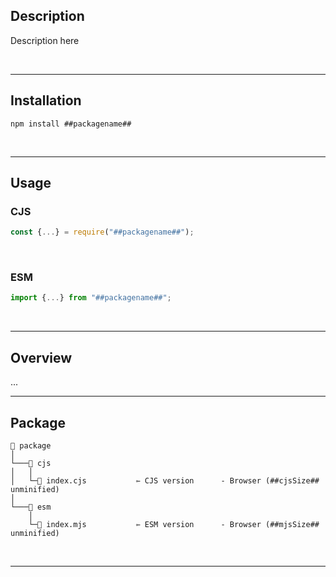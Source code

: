 
## Description

Description here

<br/>

---



## Installation

```shell
npm install ##packagename##
```

<br/>

---

## Usage

### CJS

```javascript
const {...} = require("##packagename##");
```

<br/>

### ESM

```javascript
import {...} from "##packagename##";
```

<br/>

---

## Overview


...

---

## Package

```
📁 package                
│
└───📁 cjs
│   │
│   └─📝 index.cjs           ⇽ CJS version      - Browser (##cjsSize## unminified)
│   
└───📁 esm
    │
    └─📝 index.mjs           ⇽ ESM version      - Browser (##mjsSize## unminified)

```

<br/>

---


